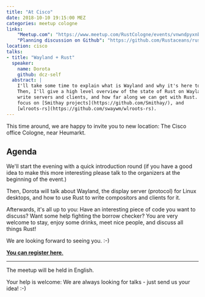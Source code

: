 ```yaml
---
title: "At Cisco"
date: 2018-10-10 19:15:00 MEZ
categories: meetup cologne
links:
    "Meetup.com": "https://www.meetup.com/RustCologne/events/vnwndpyxnbfb/"
    "Planning discussion on Github": "https://github.com/Rustaceans/rust-cologne/issues/63"
location: cisco
talks:
- title: "Wayland + Rust"
  speaker:
    name: Dorota
    github: dcz-self
  abstract: |
    I'll take some time to explain what is Wayland and why it's here to stay.
    Then, I'll give a high level overview of the state of Rust on Wayland: how to
    write servers and clients, and how far along we can get with Rust. I want to
    focus on [Smithay projects](https://github.com/Smithay/), and
    [wlroots-rs](https://github.com/swaywm/wlroots-rs).
---
```

This time around, we are happy to invite you to new location:
The Cisco office Cologne, near Heumarkt.

## Agenda

We'll start the evening with a quick introduction round (if you have a good idea
to make this more interesting please talk to the organizers at the beginning
of the event.)

Then, Dorota will talk about Wayland, the display server (protocol) for Linux
desktops, and how to use Rust to write compositors and clients for it.

Afterwards, it's all up to you: Have an interesting piece of code you want to
discuss? Want some help fighting the borrow checker? You are very welcome to
stay, enjoy some drinks, meet nice people, and discuss all things Rust!

We are looking forward to seeing you. :-)

[**You can register here**.](https://www.meetup.com/RustCologne/events/vnwndpyxnbfb/)

- - -

The meetup will be held in English.

Your help is welcome: We are always looking for talks - just send us your idea! :-)
